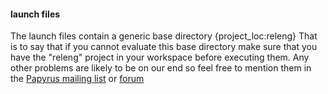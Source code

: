 #### launch files ####
The launch files contain a generic base directory {project_loc:releng}
That is to say that if you cannot evaluate this base directory make sure that you have the "releng" project in your workspace before executing them.
Any other problems are likely to be on our end so feel free to mention them in the [Papyrus mailing list][Ref1] or [forum][Ref2]


[Ref1]: https://accounts.eclipse.org/mailing-list/mdt-papyrus.dev
[Ref2]: https://www.eclipse.org/forums/index.php?t=thread&frm_id=121